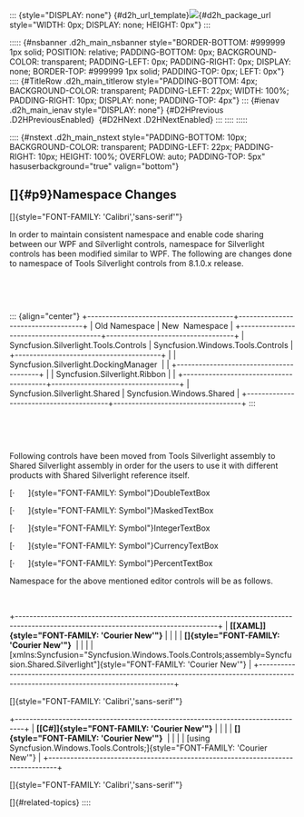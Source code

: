 ::: {style="DISPLAY: none"}
[](ms-xhelp:///?Id=d2h_url_template){#d2h_url_template}![](!package_url!){#d2h_package_url style="WIDTH: 0px; DISPLAY: none; HEIGHT: 0px"}
:::

::::: {#nsbanner .d2h_main_nsbanner style="BORDER-BOTTOM: #999999 1px solid; POSITION: relative; PADDING-BOTTOM: 0px; BACKGROUND-COLOR: transparent; PADDING-LEFT: 0px; PADDING-RIGHT: 0px; DISPLAY: none; BORDER-TOP: #999999 1px solid; PADDING-TOP: 0px; LEFT: 0px"}
:::: {#TitleRow .d2h_main_titlerow style="PADDING-BOTTOM: 4px; BACKGROUND-COLOR: transparent; PADDING-LEFT: 22px; WIDTH: 100%; PADDING-RIGHT: 10px; DISPLAY: none; PADDING-TOP: 4px"}
::: {#ienav .d2h_main_ienav style="DISPLAY: none"}
[](ms-xhelp:///?Id=5d0c5df5-8d33-483a-aaad-28a3f33fc5dc){#D2HPrevious .D2HPreviousEnabled}  [](ms-xhelp:///?Id=f7457810-02b6-4071-9c65-75bbc62bdd09){#D2HNext .D2HNextEnabled}
:::
::::
:::::

:::: {#nstext .d2h_main_nstext style="PADDING-BOTTOM: 10px; BACKGROUND-COLOR: transparent; PADDING-LEFT: 22px; PADDING-RIGHT: 10px; HEIGHT: 100%; OVERFLOW: auto; PADDING-TOP: 5px" hasuserbackground="true" valign="bottom"}
## []{#p9}Namespace Changes

[]{style="FONT-FAMILY: 'Calibri','sans-serif'"} 

In order to maintain consistent namespace and enable code sharing between our WPF and Silverlight controls, namespace for Silverlight controls has been modified similar to WPF. The following are changes done to namespace of Tools Silverlight controls from 8.1.0.x release.

 

 

::: {align="center"}
+----------------------------------------+-----------------------------------+
| Old Namespace                          | New  Namespace                    |
+----------------------------------------+-----------------------------------+
| Syncfusion.Silverlight.Tools.Controls  | Syncfusion.Windows.Tools.Controls |
+----------------------------------------+                                   |
| Syncfusion.Silverlight.DockingManager  |                                   |
+----------------------------------------+                                   |
| Syncfusion.Silverlight.Ribbon          |                                   |
+----------------------------------------+-----------------------------------+
| Syncfusion.Silverlight.Shared          | Syncfusion.Windows.Shared         |
+----------------------------------------+-----------------------------------+
:::

 

 

Following controls have been moved from Tools Silverlight assembly to Shared Silverlight assembly in order for the users to use it with different products with Shared Silverlight reference itself.

[·      ]{style="FONT-FAMILY: Symbol"}DoubleTextBox

[·      ]{style="FONT-FAMILY: Symbol"}MaskedTextBox

[·      ]{style="FONT-FAMILY: Symbol"}IntegerTextBox

[·      ]{style="FONT-FAMILY: Symbol"}CurrencyTextBox

[·      ]{style="FONT-FAMILY: Symbol"}PercentTextBox

Namespace for the above mentioned editor controls will be as follows.

 

+-------------------------------------------------------------------------------------------------------------------------------------+
| **[\[XAML\]]{style="FONT-FAMILY: 'Courier New'"}**                                                                                  |
|                                                                                                                                     |
| **[]{style="FONT-FAMILY: 'Courier New'"}**                                                                                          |
|                                                                                                                                     |
| [xmlns:Syncfusion=\"Syncfusion.Windows.Tools.Controls;assembly=Syncfusion.Shared.Silverlight\"]{style="FONT-FAMILY: 'Courier New'"} |
+-------------------------------------------------------------------------------------------------------------------------------------+

[]{style="FONT-FAMILY: 'Calibri','sans-serif'"} 

+--------------------------------------------------------------------------------+
| **[\[C#\]]{style="FONT-FAMILY: 'Courier New'"}**                               |
|                                                                                |
| **[]{style="FONT-FAMILY: 'Courier New'"}**                                     |
|                                                                                |
| [using Syncfusion.Windows.Tools.Controls;]{style="FONT-FAMILY: 'Courier New'"} |
+--------------------------------------------------------------------------------+

[]{style="FONT-FAMILY: 'Calibri','sans-serif'"} 

[]{#related-topics}
::::
